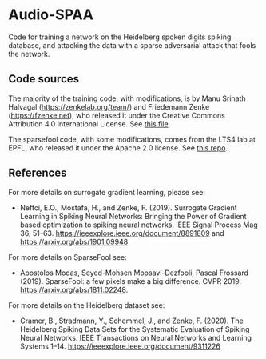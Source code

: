 # Audio-SPAA

Code for training a network on the Heidelberg spoken digits spiking database, and attacking the data
with a sparse adversarial attack that fools the network.

## Code sources
The majority of the training code, with modifications, is by Manu Srinath Halvagal (https://zenkelab.org/team/)
and Friedemann Zenke (https://fzenke.net), who released it under the Creative Commons Attribution
4.0 International License. See [this file](https://github.com/fzenke/spytorch/blob/main/notebooks/SpyTorchTutorial4.ipynb).

The sparsefool code, with some modifications, comes from the LTS4 lab at EPFL, who
released it under the Apache 2.0 license. See [this repo](https://github.com/LTS4/SparseFool).


## References
 For more details on surrogate gradient learning, please see:
 - Neftci, E.O., Mostafa, H., and Zenke, F. (2019). Surrogate Gradient Learning in Spiking Neural Networks: Bringing the Power of Gradient based optimization to spiking neural networks. IEEE Signal Process Mag 36, 51–63. https://ieeexplore.ieee.org/document/8891809 and https://arxiv.org/abs/1901.09948

For more details on SparseFool see:
 - Apostolos Modas, Seyed-Mohsen Moosavi-Dezfooli, Pascal Frossard (2019). SparseFool: a few pixels make a big difference. CVPR 2019. https://arxiv.org/abs/1811.02248.

For more details on the Heidelberg dataset see:
 - Cramer, B., Stradmann, Y., Schemmel, J., and Zenke, F. (2020). The Heidelberg Spiking Data Sets for the Systematic Evaluation of Spiking Neural Networks. IEEE Transactions on Neural Networks and Learning Systems 1–14. https://ieeexplore.ieee.org/document/9311226
